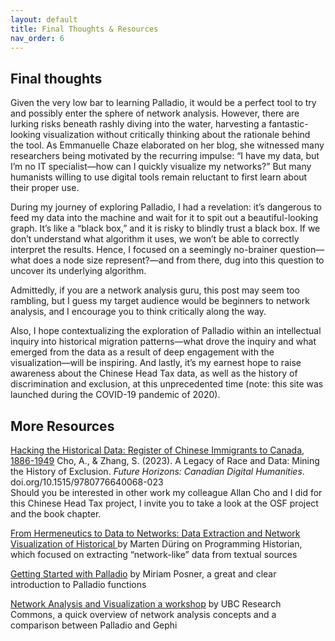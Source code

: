 ```yaml
---
layout: default
title: Final Thoughts & Resources
nav_order: 6
---
```


## Final thoughts 
 
Given the very low bar to learning Palladio, it would be a perfect tool to try and possibly enter the sphere of network analysis. However, there are lurking risks beneath rashly diving into the water, harvesting a fantastic-looking visualization without critically thinking about the rationale behind the tool. As Emmanuelle Chaze elaborated on her blog, she witnessed many researchers being motivated by the recurring impulse: “I have my data, but I’m no IT specialist—how can I quickly visualize my networks?” But many humanists willing to use digital tools remain reluctant to first learn about their proper use.

During my journey of exploring Palladio, I had a revelation: it’s dangerous to feed my data into the machine and wait for it to spit out a beautiful-looking graph. It’s like a “black box,” and it is risky to blindly trust a black box. If we don’t understand what algorithm it uses, we won’t be able to correctly interpret the results. Hence, I focused on a seemingly no-brainer question—what does a node size represent?—and from there, dug into this question to uncover its underlying algorithm.

Admittedly, if you are a network analysis guru, this post may seem too rambling, but I guess my target audience would be beginners to network analysis, and I encourage you to think critically along the way.

Also, I hope contextualizing the exploration of Palladio within an intellectual inquiry into historical migration patterns—what drove the inquiry and what emerged from the data as a result of deep engagement with the visualization—will be inspiring. And lastly, it’s my earnest hope to raise awareness about the Chinese Head Tax data, as well as the history of discrimination and exclusion, at this unprecedented time (note: this site was launched during the COVID-19 pandemic of 2020).

## More Resources

[Hacking the Historical Data: Register of Chinese Immigrants to Canada, 1886-1949](https://osf.io/9zr6f/)
Cho, A., & Zhang, S. (2023). A Legacy of Race and Data: Mining the History of Exclusion. *Future Horizons: Canadian Digital Humanities*. doi.org/10.1515/9780776640068-023   
Should you be interested in other work my colleague Allan Cho and I did for this Chinese Head Tax project, I invite you to take a look at the OSF project and the book chapter. 

[From Hermeneutics to Data to Networks: Data Extraction and Network Visualization of Historical ](https://programminghistorian.org/en/lessons/creating-network-diagrams-from-historical-sources)
by Marten Düring on Programming Historian, which focused on extracting “network-like” data from textual sources 
 
[Getting Started with Palladio](http://miriamposner.com/blog/getting-started-with-palladio/) by Miriam Posner, a great and clear introduction to Palladio functions 
 
[Network Analysis and Visualization a workshop](https://ubc-library-rc.github.io/gephi-palladio/) by UBC Research Commons, a quick overview of network analysis concepts and a comparison between Palladio and Gephi
